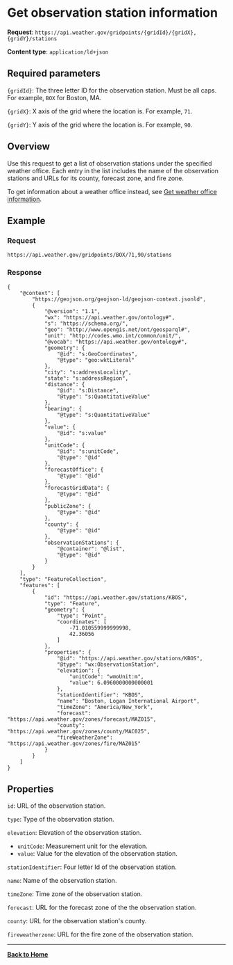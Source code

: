 # Get observation station information
**Request**: `https://api.weather.gov/gridpoints/{gridId}/{gridX},{gridY}/stations`

**Content type**: `application/ld+json`

## Required parameters

`{gridId}`: The three letter ID for the observation station. Must be all caps. For example, `BOX` for Boston, MA.

`{gridX}`: X axis of the grid where the location is. For example, `71`.

`{gridY}`: Y axis of the grid where the location is. For example, `90`.

## Overview

Use this request to get a list of observation stations under the specified weather office. Each entry in the list includes the name of the observation stations and URLs for its county, forecast zone, and fire zone. 

To get information about a weather office instead, see [Get weather office information](./offices.md).

## Example
### Request
```
https://api.weather.gov/gridpoints/BOX/71,90/stations
```

### Response
```
{
    "@context": [
        "https://geojson.org/geojson-ld/geojson-context.jsonld",
        {
            "@version": "1.1",
            "wx": "https://api.weather.gov/ontology#",
            "s": "https://schema.org/",
            "geo": "http://www.opengis.net/ont/geosparql#",
            "unit": "http://codes.wmo.int/common/unit/",
            "@vocab": "https://api.weather.gov/ontology#",
            "geometry": {
                "@id": "s:GeoCoordinates",
                "@type": "geo:wktLiteral"
            },
            "city": "s:addressLocality",
            "state": "s:addressRegion",
            "distance": {
                "@id": "s:Distance",
                "@type": "s:QuantitativeValue"
            },
            "bearing": {
                "@type": "s:QuantitativeValue"
            },
            "value": {
                "@id": "s:value"
            },
            "unitCode": {
                "@id": "s:unitCode",
                "@type": "@id"
            },
            "forecastOffice": {
                "@type": "@id"
            },
            "forecastGridData": {
                "@type": "@id"
            },
            "publicZone": {
                "@type": "@id"
            },
            "county": {
                "@type": "@id"
            },
            "observationStations": {
                "@container": "@list",
                "@type": "@id"
            }
        }
    ],
    "type": "FeatureCollection",
    "features": [
        {
            "id": "https://api.weather.gov/stations/KBOS",
            "type": "Feature",
            "geometry": {
                "type": "Point",
                "coordinates": [
                    -71.010559999999998,
                    42.36056
                ]
            },
            "properties": {
                "@id": "https://api.weather.gov/stations/KBOS",
                "@type": "wx:ObservationStation",
                "elevation": {
                    "unitCode": "wmoUnit:m",
                    "value": 6.0960000000000001
                },
                "stationIdentifier": "KBOS",
                "name": "Boston, Logan International Airport",
                "timeZone": "America/New_York",
                "forecast": "https://api.weather.gov/zones/forecast/MAZ015",
                "county": "https://api.weather.gov/zones/county/MAC025",
                "fireWeatherZone": "https://api.weather.gov/zones/fire/MAZ015"
            }
        }
    ]
}

```
## Properties

`id`: URL of the observation station.

`type`: Type of the observation station.

`elevation`: Elevation of the observation station.

* `unitCode`: Measurement unit for the elevation.
* `value`: Value for the elevation of the observation station.

`stationIdentifier`: Four letter Id of the observation station.

`name`: Name of the observation station.

`timeZone`: Time zone of the observation station.

`forecast`: URL for the forecast zone of the the observation station.

`county`: URL for the observation station's county.

`fireweatherzone`: URL for the fire zone of the observation station.

---
**[Back to Home](../README.md)**